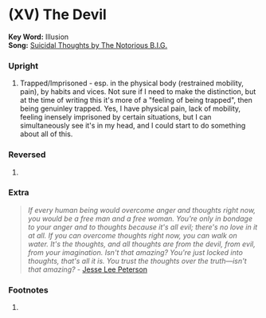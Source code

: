 # (XV) The Devil 

**Key Word:** Illusion  
**Song:** [Suicidal Thoughts by The Notorious B.I.G.](https://www.youtube.com/watch?v=v1mKGlYL9jg)



### Upright

1) Trapped/Imprisoned - esp. in the physical body (restrained mobility, pain), by habits and vices. Not sure if I need to make the distinction, but at the time of writing this it's more of a "feeling of being trapped", then being genuinley trapped. Yes, I have physical pain, lack of mobility, feeling inensely imprisoned by certain situations, but I can simultaneously see it's in my head, and I could start to do something about all of this.



### Reversed

1) 



### Extra

>*If every human being would overcome anger and thoughts right now, you would be a free man and a free woman. You're only in bondage to your anger and to thoughts because it's all evil; there's no love in it at all. If you can overcome thoughts right now, you can walk on water. It's the thoughts, and all thoughts are from the devil, from evil, from your imagination. Isn't that amazing? You're just locked into thoughts, that's all it is. You trust the thoughts over the truth—isn't that amazing?* - [Jesse Lee Peterson](https://www.youtube.com/shorts/VDQxtyovPeg)



### Footnotes

1. 


